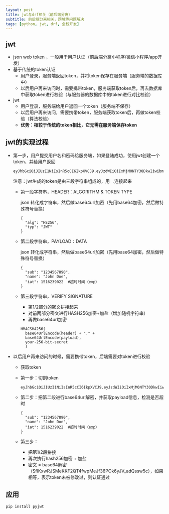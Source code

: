 ```yaml
---
layout: post
title: jwt与drf相关（前后端分离）
subtitle: 前后端分离相关，跨域等问题解决
tags: [python, jwt, drf, 全栈开发]
---
```


## jwt

- json web token ，一般用于用户认证（前后端分离小程序/微信小程序/app开发）
- 基于传统的token认证
  - 用户登录，服务端返回token，并将token保存在服务端（服务端的数据库中）
  - 以后用户再来访问时，需要携带token，服务端获取token后，再去数据库中获取token进行校验（与服务器的数据库中的token进行对比校验）
- jwt
  - 用户登录，服务端给用户返回一个token（服务端不保存）
  - 以后用户再来访问，需要携带token，服务端获取token后，再做token校验（算法校验）
  - **优势：相较于传统的token相比，它无需在服务端保存token**

## jwt的实现过程

- 第一步，用户提交用户名和密码给服务端，如果登陆成功，使用jwt创建一个token，并给用户返回 

  ~~~ jwt
  eyJhbGciOiJIUzI1NiIsInR5cCI6IkpXVCJ9.eyJzdWIiOiIxMjM0NTY3ODkwIiwibmFtZSI6IkpvaG4gRG9lIiwiaWF0IjoxNTE2MjM5MDIyfQ.SflKxwRJSMeKKF2QT4fwpMeJf36POk6yJV_adQssw5c
  ~~~

  注意：jwt生成的token是由三段字符串组成的，用` .`连接起来

  - 第一段字符串，HEADER：ALGORITHM & TOKEN TYPE

    json 转化成字符串，然后做base64url加密（先用base64加密，然后做特殊符号替换）

    ~~~ 
    {
      "alg": "HS256",
      "typ": "JWT"
    }
    ~~~

  - 第二段字符串，PAYLOAD：DATA

    json 转化成字符串，然后做base64url加密（先用base64加密，然后做特殊符号替换）

    ~~~
    {
      "sub": "1234567890",
      "name": "John Doe",
      "iat": 1516239022  #超时时间（exp）
    }
    ~~~

  - 第三段字符串，VERIFY SIGNATURE

    - 第1/2部分的密文拼接起来
    - 对前两部分密文进行HASH256加密+加盐（增加随机字符串）
    - 再做base64url加密

    ~~~
    HMACSHA256(
      base64UrlEncode(header) + "." +
      base64UrlEncode(payload),
      your-256-bit-secret
      )
    ~~~

- 以后用户再来访问的时候，需要携带token，后端需要对token进行校验

  - 获取token

  - 第一步：切割token

    ~~~
    eyJhbGciOiJIUzI1NiIsInR5cCI6IkpXVCJ9.eyJzdWIiOiIxMjM0NTY3ODkwIiwibmFtZSI6IkpvaG4gRG9lIiwiaWF0IjoxNTE2MjM5MDIyfQ.SflKxwRJSMeKKF2QT4fwpMeJf36POk6yJV_adQssw5c
    ~~~

  - 第二步：把第二段进行base64url解密，并获取payload信息，检测是否超时

    ~~~
    {
      "sub": "1234567890",
      "name": "John Doe",
      "iat": 1516239022  #超时时间（exp）
    }
    ~~~

  - 第三步：

    - 把第1/2段拼接
    - 再次执行hash256加密 + 加盐
    - 密文 = base64解密（SflKxwRJSMeKKF2QT4fwpMeJf36POk6yJV_adQssw5c），如果相等，表示token未被修改过，则认证通过

## 应用

~~~
pip install pyjwt
~~~

